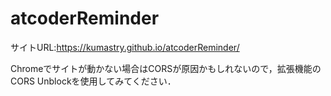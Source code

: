 # atcoderReminder
サイトURL:https://kumastry.github.io/atcoderReminder/

Chromeでサイトが動かない場合はCORSが原因かもしれないので，拡張機能のCORS Unblockを使用してみてください．
